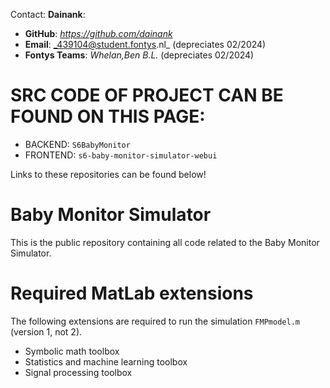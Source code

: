 Contact: **Dainank**:
- **GitHub**: _https://github.com/dainank_
- **Email**: _439104@student.fontys.nl_ (depreciates 02/2024)
- **Fontys Teams**: _Whelan,Ben B.L._ (depreciates 02/2024)

# SRC CODE OF PROJECT CAN BE FOUND ON THIS PAGE:
- BACKEND: `S6BabyMonitor`
- FRONTEND: `s6-baby-monitor-simulator-webui`

Links to these repositories can be found below!

# Baby Monitor Simulator
This is the public repository containing all code related to the Baby Monitor Simulator.

# Required MatLab extensions
The following extensions are required to run the simulation `FMPmodel.m` (version 1, not 2).

* Symbolic math toolbox
* Statistics and machine learning toolbox
* Signal processing toolbox
